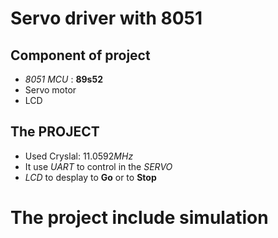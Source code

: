 # Servo driver with 8051 

## Component of project 
- *8051 MCU* : **89s52**
- Servo motor 
- LCD 

## The PROJECT 
- Used Cryslal: $11.0592MHz$ 
- It use $UART$ to control in the $SERVO$
- $LCD$ to desplay to **Go** or to **Stop**

# The project include simulation 